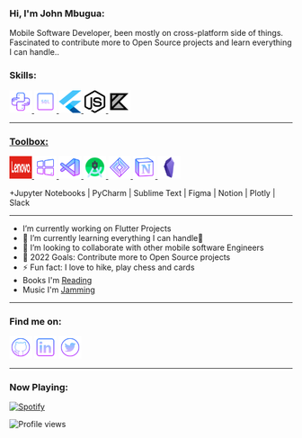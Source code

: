 <h3 align="left">Hi, I'm John Mbugua:</h3>
Mobile Software Developer, been mostly on cross-platform side of things. Fascinated to contribute more to Open Source projects and learn everything I can handle..

<h3 align="left">Skills:</h3>

<p align="left"> <a href="https://www.python.org" target="_blank"> <img src="media/icons8-python.svg" alt="python" width="40" height="40"/> </a>   <a href="https://www.mysql.com/" target="_blank"> <img src="media/icons8-sql-96.svg" alt="mysql" width="40" height="40"/> </a>   <a href="https://flutter.dev/" target="_blank"> <img src="media/flutter.svg" alt="excel" width="40" height="40"/> </a>   <a href="https://nodejs.org/en/" target="_blank"> <img src="media/Node-js-01.svg" alt="trello" width="40" height="40"/>   <a href="https://developer.android.com/kotlin?gclid=Cj0KCQjwgMqSBhDCARIsAIIVN1XgoD-__ZCDlAMtrH_NPq2TJPa37qowEOtjXb-5z91IsADzZRzozUEaAlxyEALw_wcB&gclsrc=aw.ds target="_blank"> <img src="media/icons8-kotlin.svg" alt="mind-mapping" width="40" height="40"/></p> 
  
__________________________________________________________________________________________________________

<h3 align="left">Toolbox:</h3>

<p align="left"> <a href="https://support.lenovo.com/ke/en/" target="_blank"> <img src="media/lenovo.svg" alt="mac" width="40" height="40"/> </a> <a href="https://www.microsoft.com/en-us/windows/" target="_blank"> <img src="media/icons8-windows-10.svg" alt="windows10" width="40" height="40"/> </a> <a href="https://code.visualstudio.com/" target="_blank"> <img src="media/icons8-visual-studio-code-2019.svg" alt="vscode" width="40" height="40"/> </a> <a href="https://developer.android.com" target="_blank"> <img src="media/android-studio.svg" alt="slack" width="40" height="40"/> </a> <a href="https://www.atlassian.com/software/jira" target="_blank"> <img src="media/icons8-jira.svg" alt="jira" width="40" height="40"/> </a> <a href="https://www.notion.com/" target="_blank"> <img src="media/icons8-notion.svg" alt="notion" width="40" height="40"/> </a> </a> <a href="https://obsidian.md/" target="_blank"> <img src="media/obsidian2.svg" alt="obsidian" width="40" height="40"/> </a> </p>


+Jupyter Notebooks | PyCharm | Sublime Text | Figma | Notion | Plotly | Slack
__________________________________________________________________________________________________________

- I’m currently working on Flutter Projects
- 🌱 I’m currently learning everything  I can handle🤣
- 👯 I’m looking to collaborate with other mobile software Engineers
- 🥅 2022 Goals: Contribute more to Open Source projects
- ⚡ Fun fact: I love to hike, play chess and cards
- Books I'm [Reading](https://www.raywenderlich.com/books/flutter-apprentice/v1.0.ea2)
- Music I'm [Jamming](https://open.spotify.com/playlist/6VixOZz7vkQca7ZNBPwe2u)

__________________________________________________________________________________________________________

<!-- <h3 align="left">My Latest Blog Posts:</h3> -->

<!-- BLOG-POST-LIST:START -->
<!-- - [Obsidian: My Data Science Study Sidekick](https://technicallytony.com/obsidian-my-data-science-study-sidekick)
- [Add Spotify ‘Now Playing’ to Your GitHub Profile Readme, in 7 Easy Steps](https://technicallytony.com/add-spotify-now-playing-to-your-github) -->
<!-- BLOG-POST-LIST:END -->

<h3 align="left">Find me on:</h3>

[<img src='media/icons8-github.svg' alt='github' height='40'>](https://github.com/johnniembugua/)   [<img src='media/icons8-linkedin.svg' alt='linkedin' height='40'>](https://www.linkedin.com/in/johnniembugua)  [<img src='media/icons8-twitter-circled.svg' alt='twitter' height='40'>](https://twitter.com/_johnmbugua/)  

__________________________________________________________________________________________________________

<h3 align="left">Now Playing:</h3>

[![Spotify](https://now-playing-technically-tony.vercel.app/api/spotify)](https://open.spotify.com/user/316ynimwepp7athpqi6d3l3a54ey)

![Profile views](https://gpvc.arturio.dev/Technically-Tony)  

<!-- 
### Hi there 👋
## Mobile Software Developer
- 🔭 I’m currently working on Flutter Projects
- 🌱 I’m currently learning everything  I can handle🤣
- 👯 I’m looking to collaborate with other mobile software Engineers
- 🥅 2022 Goals: Contribute more to Open Source projects
- ⚡ Fun fact: I love to hike, play chess and cards
- 📫 How to reach me: [Email][email]

### Connect with me:  [<img alt="johnmbugua | website" width="22px" src="https://raw.githubusercontent.com/iconic/open-iconic/master/svg/globe.svg" />][website]  [<img alt="johnmbugua | Twitter" width="22px" src="https://cdn.jsdelivr.net/npm/simple-icons@3/icons/twitter.svg" />][twitter]  [<img alt="johnmbugua | Linkedin" width="22px" src="https://cdn.jsdelivr.net/npm/simple-icons@3/icons/linkedin.svg" />][linkedin]  [<img alt="johnmbugua | Instagram" width="22px" src="https://cdn.jsdelivr.net/npm/simple-icons@v3/icons/instagram.svg" />][instagram]

<br/>

---

<img align="left" alt="John Mbugua Github Stats" src="https://github-readme-stats.vercel.app/api?username=johnniembugua&show_icons=true&hide_border=true&count_private=true&theme=radical" />
<br/>




<img align="left" alt="Top Languages used" src="https://github-readme-stats.vercel.app/api/top-langs?username=johnniembugua&show_icons=true&hide_border=true&count_private=true&theme=radical&layout=compact" />
<br/>


<img align="left" alt="Wakatime stats" src="https://github-readme-stats.vercel.app/api/wakatime?username=@johnmbugua&show_icons=true&hide_border=true&count_private=true&theme=radical&layout=compact" />

<codersrank-timeline username="johnniembugua" type="workexperience"></codersrank-timeline>

<br/>
<img align="left" alt="Wakatime Hours" src="https://wakatime.com/badge/user/9e0d8b31-006a-43ea-86eb-b1338315d592.svg"/>
<br/>


[email]: https://johnniendungu321@gmail.com
[website]: https://johnmbugua.netlify.app/
[twitter]:https://twitter.com/johnniendungu
[instagram]:https://www.instagram.com/jonniembugua/
[linkedin]: https://linkedin.com/in/john-mbugua-a50864204/ -->



<!--
**johnniembugua/johnniembugua** is a ✨ _special_ ✨ repository because its `README.md` (this file) appears on your GitHub profile.

Here are some ideas to get you started:

- 🔭 I’m currently working on ...
- 🌱 I’m currently learning ...
- 👯 I’m looking to collaborate on ...
- 🤔 I’m looking for help with ...
- 💬 Ask me about ...
- 📫 How to reach me: ...
- ![Screenshot (80)](https://user-images.githubusercontent.com/48179354/129418438-2d7be7b9-c071-43e8-adbb-4719b79e5d57.png)
- 😄 Pronouns: ...
- ⚡ Fun fact: ...
-->
